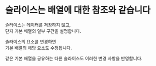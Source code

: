 # 슬라이스는 배열에 대한 참조와 같습니다

슬라이스는 데이터를 저장하지 않고,  
단지 기본 배열의 일부 구간을 설명합니다.

슬라이스의 요소를 변경하면  
기본 배열의 해당 요소도 수정됩니다.

같은 기본 배열을 공유하는 다른 슬라이스도 이러한 변경 사항을 반영합니다.